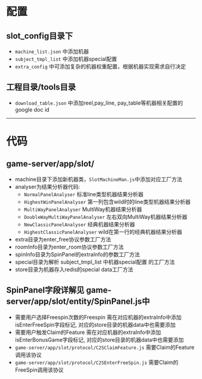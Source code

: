 # 配置
## slot_config目录下
+ `machine_list.json` 中添加机器
+ `subject_tmpl_list` 中添加机器special配置
+ `extra_config` 中可添加复杂的机器权重配置，根据机器实现需求自行决定
## 工程目录/tools目录
- `download_table.json` 中添加reel,pay_line, pay_table等机器相关配置的google doc id
***
# 代码
## game-server/app/slot/
- machine目录下添加新机器类，`SlotMachineMan.js`中添加对应工厂方法
- analyser为结果分析器代码: 
    - `NormalPanelAnalyser` 标准line类型机器结果分析器
    - `HighestWinPanelAnalyser` 第一列包含wild时的line类型机器结果分析器
    - `MultiWayPanelAnalyser`  MultiWay机器结果分析器
    - `DoubleWayMultiWayPanelAnalyser` 左右双向MultiWay机器结果分析器
    - `NewClassicPanelAnalyser` 经典机器结果分析器
    - `HighestClassicPanelAnalyser` wild在第一行的经典机器结果分析器
- extra目录为enter_free协议参数工厂方法
- roomInfo目录为enter_room协议参数工厂方法
- spinInfo目录为SpinPanel的extraInfo的参数工厂方法
- special目录为解析 subject_tmpl_list 中机器special配置 的工厂方法
- store目录为机器存入redis的special data工厂方法        
## SpinPanel字段详解见 game-server/app/slot/entity/SpinPanel.js中
- 需要用户选择Freespin次数的Freespin 需在对应机器的extraInfo中添加isEnterFreeSpin字段标记, 对应的store目录的机器data中也需要添加
- 需要用户触发Claim的Feature 需在对应机器的extraInfo中添加isEnterBonusGame字段标记, 对应的store目录的机器data中也需要添加
- `game-server/app/slot/protocol/C2SClaimFeature.js` 需要Claim的Feature调用该协议
- `game-server/app/slot/protocol/C2SEnterFreeSpin.js` 需要Claim的FreeSpin调用该协议
